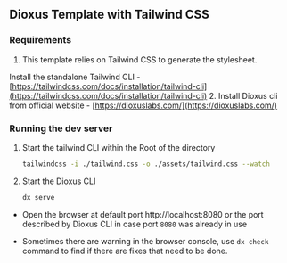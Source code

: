 ## Dioxus Template with Tailwind CSS

### Requirements
1. This template relies on Tailwind CSS to generate the stylesheet. 

Install the standalone Tailwind CLI - [https://tailwindcss.com/docs/installation/tailwind-cli](https://tailwindcss.com/docs/installation/tailwind-cli)
2. Install Dioxus cli from official website - [https://dioxuslabs.com/](https://dioxuslabs.com/)


### Running the dev server
1. Start the tailwind CLI within the Root of the directory
    ```sh
    tailwindcss -i ./tailwind.css -o ./assets/tailwind.css --watch
    ```
2. Start the Dioxus CLI
    ```sh
    dx serve
    ```

- Open the browser at default port http://localhost:8080 or the port described by Dioxus CLI in case port `8080` was already in use

- Sometimes there are warning in the browser console, use `dx check` command to find if there are fixes that need to be done.
